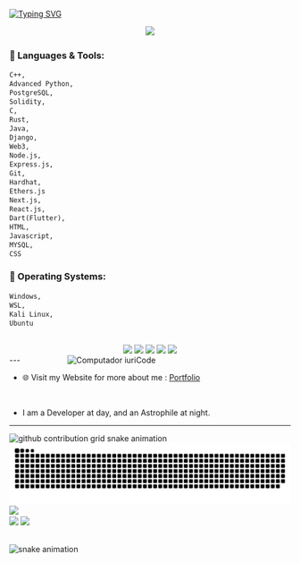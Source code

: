 [![Typing SVG](https://readme-typing-svg.herokuapp.com?color=2BF5EB&size=35&center=true&vCenter=true&width=1000&lines=Welcome+to+my+GitHub+profile!;My+name+is+Daksh+Sharma;I'm+a+Software+Engineering+Student&font=Eras%20ITC)](https://git.io/typing-svg)

<div id="header" align="center">
  <img src="https://media.giphy.com/media/M9gbBd9nbDrOTu1Mqx/giphy.gif" width="100"/>
</div>

### 🌱 Languages & Tools:
    C++,
    Advanced Python,
    PostgreSQL,
    Solidity,
    C,
    Rust,
    Java,
    Django,
    Web3,    
    Node.js,
    Express.js,
    Git,
    Hardhat,
    Ethers.js
    Next.js,
    React.js,
    Dart(Flutter),
    HTML, 
    Javascript, 
    MYSQL, 
    CSS
  

### 🥕 Operating Systems: 
    Windows,
    WSL,
    Kali Linux,
    Ubuntu
    
     
<br>



<div align="center">
  <img src="http://github-profile-summary-cards.vercel.app/api/cards/profile-details?username=frypan05&theme=radical">
  <img src="http://github-profile-summary-cards.vercel.app/api/cards/stats?username=frypan05&theme=radical"> 
  <img src="http://github-profile-summary-cards.vercel.app/api/cards/productive-time?username=frypan05&utcOffset=5.30&theme=radical"> 
  <img src="http://github-profile-summary-cards.vercel.app/api/cards/most-commit-language?username=frypan05&theme=radical"> 
  <img src="http://github-profile-summary-cards.vercel.app/api/cards/repos-per-language?username=frypan05&theme=radical"> 
</div>
---

<img src="https://raw.githubusercontent.com/MicaelliMedeiros/micaellimedeiros/master/image/computer-illustration.png" min-width="400px" max-width="400px" width="400px" align="right" alt="Computador iuriCode">

- 🌐 Visit my Website for more about me : [Portfolio](https://frypan.vercel.app/)
<br>

- I am a Developer at day, and an Astrophile at night.
---
<picture>
  <source media="(prefers-color-scheme: dark)" srcset="https://raw.githubusercontent.com/frypan05/frypan05/output/github-contribution-grid-snake-dark.svg">
  <source media="(prefers-color-scheme: light)" srcset="https://raw.githubusercontent.com/frypan05/frypan05/output/github-contribution-grid-snake.svg">
  <img alt="github contribution grid snake animation" src="https://raw.githubusercontent.com/frypan05/frypan05/output/github-contribution-grid-snake.svg">
  <source
    media="(prefers-color-scheme: dark)"
    srcset="https://raw.githubusercontent.com/platane/snk/output/github-contribution-grid-snake-dark.svg"
  />
  <source
    media="(prefers-color-scheme: light)"
    srcset="https://raw.githubusercontent.com/platane/snk/output/github-contribution-grid-snake.svg"
  />
  <img
    alt="github contribution grid snake animation"
    src="https://raw.githubusercontent.com/platane/snk/output/github-contribution-grid-snake.svg"
  />
</picture>


<br>
<img src="https://media4.giphy.com/media/DUtVdGeIU8lmo/giphy.gif" width="400"/>
<div>
<a href = "mailto: daksharma5804@gmail.com"><img loading="lazy" src="https://img.shields.io/badge/Gmail-D14836?style=for-the-badge&logo=gmail&logoColor=white" target="_blank"></a>
<a href="https://www.linkedin.com/in/dakshsharma05/" target="_blank"><img loading="lazy" src="https://img.shields.io/badge/-LinkedIn-%230077B5?style=for-the-badge&logo=linkedin&logoColor=white" target="_blank"></a>
</div>
<br>

![snake animation](https://github.com/frypan05/frypan05/blob/output/github-contribution-grid-snake2.svg)



<!---
Chizubaga/Chizubaga is a ✨ special ✨ repository because its `README.md` (this file) appears on your GitHub profile.
You can click the Preview link to take a look at your changes.
--->
